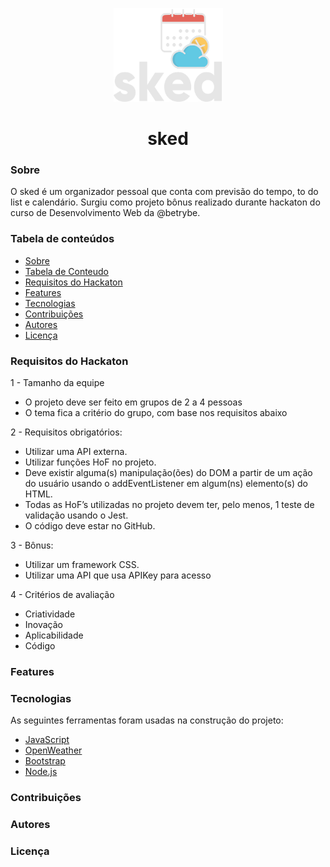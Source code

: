 <p align="center">
      <img src="./sked-logo-white-color.png" height="150" width="175" alt="sked. the personal schedule" />
</p>

<h1 align="center">sked</h1>

### Sobre
O sked é um organizador pessoal que conta com previsão do tempo, to do list e calendário. Surgiu como projeto bônus realizado durante hackaton do curso de Desenvolvimento Web da @betrybe.

### Tabela de conteúdos

<!--ts-->
   * [Sobre](#Sobre)
   * [Tabela de Conteudo](#tabela-de-conteudo)
   * [Requisitos do Hackaton](#requisitos-do-hackaton)
   * [Features](#features)
   * [Tecnologias](#tecnologias)
   * [Contribuições](#contribuições)
   * [Autores](#autores)
   * [Licença](#licença)
<!--te-->

### Requisitos do Hackaton

1 - Tamanho da equipe
- O projeto deve ser feito em grupos de 2 a 4 pessoas
- O tema fica a critério do grupo, com base nos requisitos abaixo

2 - Requisitos obrigatórios:
- Utilizar uma API externa.
- Utilizar funções HoF no projeto.
- Deve existir alguma(s) manipulação(ões) do DOM a partir de um ação do usuário usando o addEventListener em algum(ns) elemento(s) do HTML.
- Todas as HoF’s utilizadas no projeto devem ter, pelo menos, 1 teste de validação usando o Jest.
- O código deve estar no GitHub.

3 - Bônus:
- Utilizar um framework CSS.
- Utilizar uma API que usa APIKey para acesso

4 - Critérios de avaliação
- Criatividade
- Inovação
- Aplicabilidade
- Código

### Features



### Tecnologias

As seguintes ferramentas foram usadas na construção do projeto:

- [JavaScript](https://developer.mozilla.org/en-US/docs/Web/JavaScript)
- [OpenWeather](https://openweathermap.org/api)
- [Bootstrap](https://www.https://getbootstrap.com/)
- [Node.js](https://nodejs.org/en/)

### Contribuições

### Autores


### Licença
